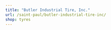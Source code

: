 ```yaml
---
title: "Butler Industrial Tire, Inc."
url: /saint-paul/butler-industrial-tire-inc/
shop: tyres
---
```

